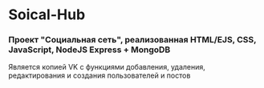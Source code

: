 # Soical-Hub

### Проект "Социальная сеть", реализованная HTML/EJS, CSS, JavaScript, NodeJS Express + MongoDB
Является копией VK с функциями добавления, удаления, редактирования и создания пользователей и постов
